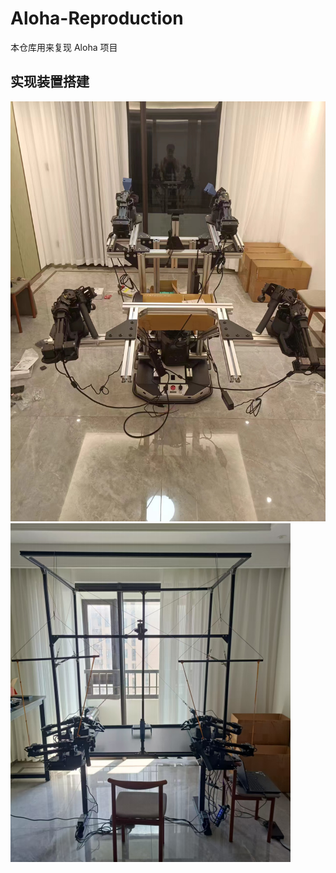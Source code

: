 # Aloha-Reproduction
本仓库用来复现 Aloha 项目

## 实现装置搭建
![mobile_aloha](./img/mobile_aloha.png)
![aloha](./img/aloha.png)

